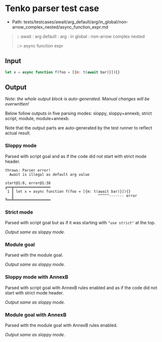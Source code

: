 # Tenko parser test case

- Path: tests/testcases/await/arg_default/arg/in_global/non-arrow_complex_nested/async_function_expr.md

> :: await : arg default : arg : in global : non-arrow complex nested
>
> ::> async function expr

## Input

`````js
let x = async function f(foo = [{m: t(await bar)}]){}
`````

## Output

_Note: the whole output block is auto-generated. Manual changes will be overwritten!_

Below follow outputs in five parsing modes: sloppy, sloppy+annexb, strict script, module, module+annexb.

Note that the output parts are auto-generated by the test runner to reflect actual result.

### Sloppy mode

Parsed with script goal and as if the code did not start with strict mode header.

`````
throws: Parser error!
  Await is illegal as default arg value

start@1:0, error@1:38
╔══╦═════════════════
 1 ║ let x = async function f(foo = [{m: t(await bar)}]){}
   ║                                       ^^^^^------- error
╚══╩═════════════════

`````

### Strict mode

Parsed with script goal but as if it was starting with `"use strict"` at the top.

_Output same as sloppy mode._

### Module goal

Parsed with the module goal.

_Output same as sloppy mode._

### Sloppy mode with AnnexB

Parsed with script goal with AnnexB rules enabled and as if the code did not start with strict mode header.

_Output same as sloppy mode._

### Module goal with AnnexB

Parsed with the module goal with AnnexB rules enabled.

_Output same as sloppy mode._
